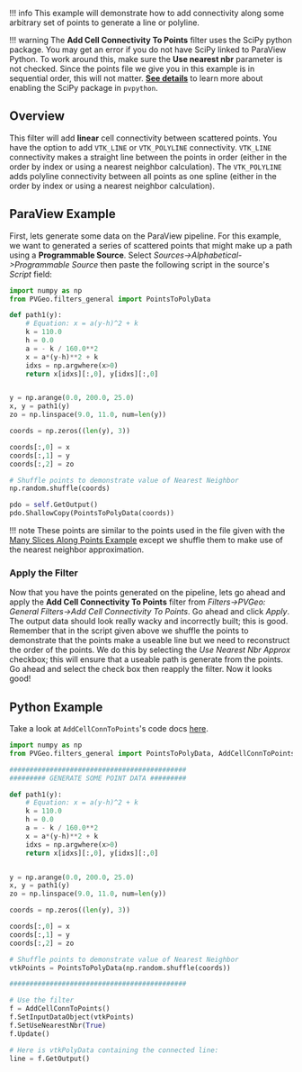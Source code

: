 [getstart]: ../../overview/getting-started.md#using-outside-modules

!!! info
    This example will demonstrate how to add connectivity along some arbitrary set of points to generate a line or polyline.

!!! warning
    The **Add Cell Connectivity To Points** filter uses the SciPy python package. You may get an error if you do not have SciPy linked to ParaView Python. To work around this, make sure the **Use nearest nbr** parameter is not checked. Since the points file we give you in this example is in sequential order, this will not matter.  [**See details**][getstart] to learn more about enabling the SciPy package in `pvpython`.

## Overview

This filter will add **linear** cell connectivity between scattered points. You have the option to add `VTK_LINE` or `VTK_POLYLINE` connectivity. `VTK_LINE` connectivity makes a straight line between the points in order (either in the order by index or using a nearest neighbor calculation). The `VTK_POLYLINE` adds polyline connectivity between all points as one spline (either in the order by index or using a nearest neighbor calculation).

## ParaView Example

First, lets generate some data on the ParaView pipeline. For this example, we want to generated a series of scattered points that might make up a path using a **Programmable Source**. Select *Sources->Alphabetical->Programmable Source* then paste the following script in the source's *Script* field:

```py
import numpy as np
from PVGeo.filters_general import PointsToPolyData

def path1(y):
    # Equation: x = a(y-h)^2 + k
    k = 110.0
    h = 0.0
    a = - k / 160.0**2
    x = a*(y-h)**2 + k
    idxs = np.argwhere(x>0)
    return x[idxs][:,0], y[idxs][:,0]


y = np.arange(0.0, 200.0, 25.0)
x, y = path1(y)
zo = np.linspace(9.0, 11.0, num=len(y))

coords = np.zeros((len(y), 3))

coords[:,0] = x
coords[:,1] = y
coords[:,2] = zo

# Shuffle points to demonstrate value of Nearest Neighbor
np.random.shuffle(coords)

pdo = self.GetOutput()
pdo.ShallowCopy(PointsToPolyData(coords))
```

!!! note
    These points are similar to the points used in the file given with the [Many Slices Along Points Example](./many-slices-along-points.md) except we shuffle them to make use of the nearest neighbor approximation.


### Apply the Filter

Now that you have the points generated on the pipeline, lets go ahead and apply the **Add Cell Connectivity To Points** filter from *Filters->PVGeo: General Filters->Add Cell Connectivity To Points*. Go ahead and click *Apply*. The output data should look really wacky and incorrectly built; this is good. Remember that in the script given above we shuffle the points to demonstrate that the points make a useable line but we need to reconstruct the order of the points. We do this by selecting the *Use Nearest Nbr Approx* checkbox; this will ensure that a useable path is generate from the points. Go ahead and select the check box then reapply the filter. Now it looks good!

## Python Example

Take a look at `AddCellConnToPoints`'s code docs [here](http://docs.pvgeo.org/en/latest/suites/General-Filters.html#PVGeo.filters_general.AddCellConnToPoints).

```py
import numpy as np
from PVGeo.filters_general import PointsToPolyData, AddCellConnToPoints

############################################
######### GENERATE SOME POINT DATA #########

def path1(y):
    # Equation: x = a(y-h)^2 + k
    k = 110.0
    h = 0.0
    a = - k / 160.0**2
    x = a*(y-h)**2 + k
    idxs = np.argwhere(x>0)
    return x[idxs][:,0], y[idxs][:,0]


y = np.arange(0.0, 200.0, 25.0)
x, y = path1(y)
zo = np.linspace(9.0, 11.0, num=len(y))

coords = np.zeros((len(y), 3))

coords[:,0] = x
coords[:,1] = y
coords[:,2] = zo

# Shuffle points to demonstrate value of Nearest Neighbor
vtkPoints = PointsToPolyData(np.random.shuffle(coords))

############################################

# Use the filter
f = AddCellConnToPoints()
f.SetInputDataObject(vtkPoints)
f.SetUseNearestNbr(True)
f.Update()

# Here is vtkPolyData containing the connected line:
line = f.GetOutput()
```
